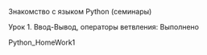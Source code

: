   Знакомство с языком Python (семинары)
  
  Урок 1. Ввод-Вывод, операторы ветвления: Выполнено 
  
Python_HomeWork1

